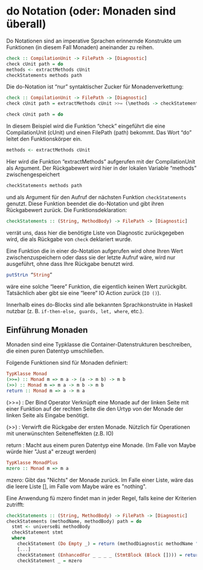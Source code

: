 # do Notation (oder: Monaden sind überall)

Do Notationen sind an imperative Sprachen erinnernde Konstrukte um Funktionen (in diesem Fall Monaden) aneinander zu reihen.

```haskell
check :: CompilationUnit -> FilePath -> [Diagnostic]
check cUnit path = do
methods <- extractMethods cUnit
checkStatements methods path
```

Die do-Notation ist “nur” syntaktischer Zucker für Monadenverkettung:

```haskell
check :: CompilationUnit -> FilePath -> [Diagnostic]
check cUnit path = extractMethods cUnit >>= (\methods -> checkStatements methods path)
```

```haskell
check cUnit path = do
```

In diesem Beispiel wird die Funktion “check” eingeführt die eine CompilationUnit (cUnit) und einen FilePath (path) bekommt.
Das Wort “do” leitet den Funktionskörper ein.

```haskell
methods <- extractMethods cUnit
```

Hier wird die Funktion “extractMethods” aufgerufen mit der CompilationUnit als Argument. Der Rückgabewert wird hier in der lokalen Variable “methods”
zwischengespeichert

```haskell
checkStatements methods path
```

und als Argument für den Aufruf der nächsten Funktion `checkStatements` genutzt. Diese Funktion beendet die do-Notation und gibt ihren Rückgabewert zurück.
Die Funktionsdeklaration:

```haskell
checkStatements :: (String, MethodBody) -> FilePath -> [Diagnostic]
```

verrät uns, dass hier die benötigte Liste von Diagnostic zurückgegeben wird, die als Rückgabe von `check` deklariert wurde.

Eine Funktion die in einer do-Notation aufgerufen wird ohne Ihren Wert zwischenzuspeichern oder dass sie der letzte Aufruf wäre, wird nur ausgeführt, ohne dass Ihre Rückgabe benutzt wird.

```haskell
putStrLn “String”
```

wäre eine solche “leere” Funktion, die eigentlich keinen Wert zurückgibt. Tatsächlich aber gibt sie eine “leere” IO Action zurück (`IO ()`).

Innerhalb eines do-Blocks sind alle bekannten Sprachkonstrukte in Haskell nutzbar (z. B. `if-then-else, guards, let, where`, etc.).

## Einführung Monaden

Monaden sind eine Typklasse die Container-Datenstrukturen beschreiben, die einen puren Datentyp umschließen.

Folgende Funktionen sind für Monaden definiert:

```haskell
TypKlasse Monad
(>>=) :: Monad m => m a -> (a -> m b) -> m b
(>>) :: Monad m => m a -> m b -> m b
return :: Monad m => a -> m a
```

(>>=) : Der Bind Operator
Verknüpft eine Monade auf der linken Seite mit einer Funktion auf der rechten Seite die den Urtyp von der Monade der linken Seite als Eingabe benötigt.

(>>) :
Verwirft die Rückgabe der ersten Monade. Nützlich für Operationen mit unerwünschten Seiteneffekten (z.B. IO)

return :
Macht aus einem puren Datentyp eine Monade. (Im Falle von Maybe würde hier "Just a" erzeugt werden)

```haskell
TypKlasse MonadPlus
mzero :: Monad m => m a
```

mzero:
Gibt das "Nichts" der Monade zurück.
Im Falle einer Liste, wäre das die leere Liste [], im Falle vom Maybe wäre es "nothing".

Eine Anwendung fü mzero findet man in jeder Regel, falls keine der Kriterien zutrifft:

```haskell
checkStatements :: (String, MethodBody) -> FilePath -> [Diagnostic]
checkStatements (methodName, methodBody) path = do
  stmt <- universeBi methodBody
  checkStatement stmt
  where
    checkStatement (Do Empty _) = return (methodDiagnostic methodName "A Do-Loop has a empty loop body." path)
    [...]
    checkStatement (EnhancedFor _ _ _ _ (StmtBlock (Block []))) = return (methodDiagnostic methodName "A ForEach-Loop has a empty loop body." path)
    checkStatement _ = mzero
```
